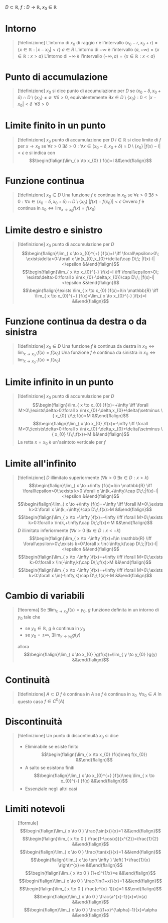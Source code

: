 $D\subset \mathbb{R},\;f:D\to \mathbb{R},\; x_{0}\in \mathbb{R}$

# Intorno
> [!definizione]
> L'intorno di $x_{0}$ di raggio $r$ è l'intervallo $(x_{0}-r,x_{0}+r)=\{ x \in \mathbb{R}:|x-x_{0}|<r \}$
> $a\in R$
> L'intorno di $+\infty$ è l'intervallo $\left( a,+\infty \right)=\{ x \in \mathbb{R}:x>a \}$
> L'intorno di $-\infty$ è l'intervallo $\left(-\infty,a\right)=\{ x \in \mathbb{R}:x<a \}$

# Punto di accumulazione
> [!definizione]
> $x_{0}$ si dice punto di accumulazione per $D$ se $(x_{0}-\delta,x_{0}+\delta)\cap D\setminus \{ x_{0} \}\neq \emptyset\;\;\forall\delta>0$, equivalentemente $\exists x \in D\setminus \{ x_{0} \}:0<|x-x_{0}|<\delta\;\;\forall\delta>0$

# Limite finito in un punto
> [!definizione]
> $x_{o}$ punto di accumulazione per $D$
> $l\in \mathbb{R}$ si dice limite di $f$ per $x\to x_{0}$ se $\forall\epsilon>0\;\exists\delta>0:\forall x \in(x_{0}-\delta,x_{0}+\delta)\cap D\setminus\{ x_{0} \}\;|f(x)-l|<\epsilon$
e si indica con
> $$\begin{flalign}\lim_{ x \to x_{0} } f(x)=l &&\end{flalign}$$

# Funzione continua
> [!definizione]
> $x_{0}\in D$
> Una funzione $f$ è continua in $x_{0}$ se $\forall\epsilon>0\; \exists\delta>0:\forall x \in(x_{0}-\delta,x_{0}+\delta)\cap D\setminus\{ x_{0} \}\;|f(x)-f(x_{0})|<\epsilon$
> Ovvero $f$ è continua in $x_{0}\iff \lim_{ x \to x_{0} }f(x)=f(x_{0})$
<div class="page-break" style="page-break-before: always;"></div>

# Limite destro e sinistro
> [!definizione]
> $x_{0}$ punto di accumulazione per $D$
> $$\begin{flalign}\lim_{ x \to x_{0}^{+} }f(x)=l \iff \forall\epsilon>0\; \exists\delta>0:\forall x \in(x_{0},x_{0}+\delta)\cap D\;\; |f(x)-l|<\epsilon  &&\end{flalign}$$
> $$\begin{flalign}\lim_{ x \to x_{0}^{-} }f(x)=l \iff \forall\epsilon>0\; \exists\delta>0:\forall x \in(x_{0}-\delta,x_{0})\cap D\;\; |f(x)-l|<\epsilon  &&\end{flalign}$$
> $$\begin{flalign}\exists \lim_{ x \to x_{0} }f(x)=l\in \mathbb{R} \iff \lim_{ x \to x_{0}^{+} }f(x)=\lim_{ x \to x_{0}^{-} }f(x)=l  &&\end{flalign}$$

# Funzione continua da destra o da sinistra
> [!definizione]
> $x_{0}\in D$
> Una funzione $f$ è continua da destra in $x_{0}\iff\lim_{ x \to x_{0}^{+} }f(x)=f(x_{0})$
> Una funzione $f$ è continua da sinistra in $x_{0}\iff\lim_{ x \to x_{0}^{-} }f(x)=f(x_{0})$

# Limite infinito in un punto
> [!definizione]
> $x_{0}$ punto di accumulazione per $D$
> $$\begin{flalign}\lim_{ x \to x_{0} }f(x)=+\infty \iff \forall M>0\;\exists\delta>0:\forall x \in(x_{0}-\delta,x_{0}+\delta)\setminus \{ x_{0} \}\;\;f(x)>M &&\end{flalign}$$
> $$\begin{flalign}\lim_{ x \to x_{0} }f(x)=-\infty \iff \forall M>0\;\exists\delta>0:\forall x \in(x_{0}-\delta,x_{0}+\delta)\setminus \{ x_{0} \}\;\;f(x)<-M &&\end{flalign}$$
> La retta $x=x_{0}$ è un'asintoto verticale per $f$
<div class="page-break" style="page-break-before: always;"></div>

# Limite all'infinito
> [!definizione]
> $D$ illimitato superiormente ($\forall k>0\;\exists x \in D:x>k$)
> $$\begin{flalign}\lim_{ x \to +\infty }f(x)=l\in \mathbb{R} \iff \forall\epsilon>0\;\exists k>0:\forall x \in(k,+\infty)\cap D\;\;|f(x)-l|<\epsilon &&\end{flalign}$$
> $$\begin{flalign}\lim_{ x \to +\infty }f(x)=+\infty \iff \forall M>0\;\exists k>0:\forall x \in(k,+\infty)\cap D\;\;f(x)>M &&\end{flalign}$$
> $$\begin{flalign}\lim_{ x \to +\infty }f(x)=-\infty \iff \forall M>0\;\exists k>0:\forall x \in(k,+\infty)\cap D\;\;f(x)<-M &&\end{flalign}$$
> $D$ illimitato inferiormente ($\forall k>0\;\exists x \in D:x<-k$)
> $$\begin{flalign}\lim_{ x \to -\infty }f(x)=l\in \mathbb{R} \iff \forall\epsilon>0\;\exists k>0:\forall x \in(-\infty,k)\cap D\;\;|f(x)-l|<\epsilon &&\end{flalign}$$
> $$\begin{flalign}\lim_{ x \to -\infty }f(x)=+\infty \iff \forall M>0\;\exists k>0:\forall x \in(-\infty,k)\cap D\;\;f(x)>M &&\end{flalign}$$$$\begin{flalign}\lim_{ x \to -\infty }f(x)=+\infty \iff \forall M>0\;\exists k>0:\forall x \in(-\infty,k)\cap D\;\;f(x)<-M &&\end{flalign}$$

# Cambio di variabili
> [!teorema]
> Se $\exists \lim_{ x \to x_{0} }f(x)=y_{0},\;g$ funzione definita in un intorno di $y_{0}$ tale che
> - se $y_{0}\in \mathbb{R}$, $g$ è continua in $y_{0}$
> - se $y_{0}=\pm \infty$, $\exists \lim_{ y \to y_{0} }g(y)$
> 
> allora
> $$\begin{flalign}\lim_{ x \to x_{0} }g(f(x))=\lim_{ y \to y_{0} }g(y)  &&\end{flalign}$$

# Continuità
> [!definizione]
> $A\subset D$
> $f$ è continua in $A$ se $f$ è continua in $x_{0}\;\;\forall x_{0}\in A$
> In questo caso $f\in C^{0}(A)$
<div class="page-break" style="page-break-before: always;"></div>

# Discontinuità
> [!definizione]
> Un punto di discontinuità $x_{0}$ si dice
> - Eliminabile se esiste finito $$\begin{flalign}\lim_{ x \to x_{0} }f(x)\neq f(x_{0}) &&\end{flalign}$$
> - A salto se esistono finiti $$\begin{flalign}\lim_{ x \to x_{0}^{+} }f(x)\neq \lim_{ x \to x_{0}^{-} }f(x) &&\end{flalign}$$
> - Essenziale negli altri casi

# Limiti notevoli
> [!formule]
> $$\begin{flalign}\lim_{ x \to 0 } \frac{\sin(x)}{x}=1 &&\end{flalign}$$
> $$\begin{flalign}\lim_{ x \to 0 } \frac{1-\cos(x)}{x^{2}}=\frac{1}{2} &&\end{flalign}$$
> $$\begin{flalign}\lim_{ x \to 0 } \frac{\tan(x)}{x}=1 &&\end{flalign}$$
> $$\begin{flalign}\lim_{ x \to \pm \infty } \left( 1+\frac{1}{x} \right)^{x}=e &&\end{flalign}$$
> $$\begin{flalign}\lim_{ x \to 0 } (1+x)^{1/x}=e &&\end{flalign}$$
> $$\begin{flalign}\lim_{ x \to 0 } \frac{\ln(1+x)}{x}=1 &&\end{flalign}$$
> $$\begin{flalign}\lim_{ x \to 0 } \frac{e^{x}-1}{x}=1 &&\end{flalign}$$
> $$\begin{flalign}\lim_{ x \to 0 } \frac{a^{x}-1}{x}=\ln(a) &&\end{flalign}$$
> $$\begin{flalign}\lim_{ x \to 0 } \frac{(1+x)^{\alpha}-1}{x}=\alpha &&\end{flalign}$$
